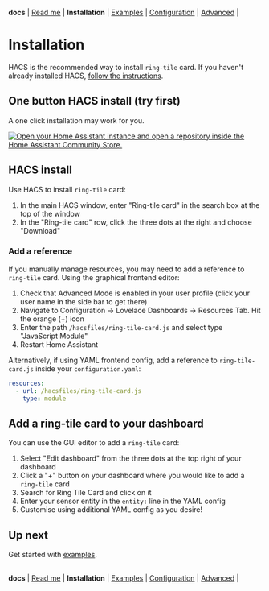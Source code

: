 **docs** | [Read me](../README.md) | **Installation** | [Examples](examples.md) | [Configuration](config.md) | [Advanced](advanced.md) |

# Installation

HACS is the recommended way to install `ring-tile` card. If you haven't already installed HACS, [follow the instructions](https://www.hacs.xyz/docs/use/#getting-started-with-hacs).

## One button HACS install (try first)

A one click installation may work for you.

[![Open your Home Assistant instance and open a repository inside the Home Assistant Community Store.](https://my.home-assistant.io/badges/hacs_repository.svg)](https://my.home-assistant.io/redirect/hacs_repository/?owner=neponn&repository=ring-tile-card&category=plugin)

## HACS install

Use HACS to install `ring-tile` card:

1. In the main HACS window, enter "Ring-tile card" in the search box at the top of the window
2. In the "Ring-tile card" row, click the three dots at the right and choose "Download"

### Add a reference

If you manually manage resources, you may need to add a reference to `ring-tile` card. Using the graphical frontend editor:

1. Check that Advanced Mode is enabled in your user profile (click your user name in the side bar to get there)
2. Navigate to Configuration -> Lovelace Dashboards -> Resources Tab. Hit the orange (+) icon
3. Enter the path `/hacsfiles/ring-tile-card.js` and select type "JavaScript Module"
4. Restart Home Assistant

Alternatively, if using YAML frontend config, add a reference to `ring-tile-card.js` inside your `configuration.yaml`:

```yaml
resources:
  - url: /hacsfiles/ring-tile-card.js
    type: module
```

## Add a ring-tile card to your dashboard

You can use the GUI editor to add a `ring-tile` card:

1. Select "Edit dashboard" from the three dots at the top right of your dashboard
2. Click a "+" button on your dashboard where you would like to add a `ring-tile` card
3. Search for Ring Tile Card and click on it
4. Enter your sensor entity in the `entity:` line in the YAML config
5. Customise using additional YAML config as you desire!

## Up next

Get started with [examples](examples.md).

##

**docs** | [Read me](../README.md) | **Installation** | [Examples](examples.md) | [Configuration](config.md) | [Advanced](advanced.md) |